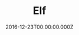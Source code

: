---
title: "Elf"
year: 2003
date: 2016-12-23T00:00:00.000Z
permalink: /almanac/movies/2016-12-23-elf/index.html
rating: 2
---